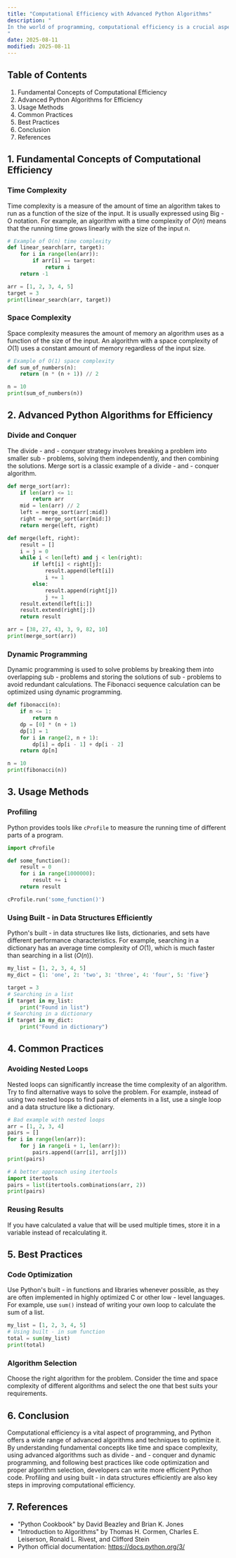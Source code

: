 ```yaml
---
title: "Computational Efficiency with Advanced Python Algorithms"
description: "
In the world of programming, computational efficiency is a crucial aspect, especially when dealing with large datasets or complex algorithms. Python, a versatile and widely - used programming language, offers a plethora of advanced algorithms and techniques to optimize computational processes. This blog will delve into the fundamental concepts of computational efficiency in the context of advanced Python algorithms, explore their usage methods, common practices, and best practices.
"
date: 2025-08-11
modified: 2025-08-11
---
```


## Table of Contents
1. Fundamental Concepts of Computational Efficiency
2. Advanced Python Algorithms for Efficiency
3. Usage Methods
4. Common Practices
5. Best Practices
6. Conclusion
7. References

## 1. Fundamental Concepts of Computational Efficiency

### Time Complexity
Time complexity is a measure of the amount of time an algorithm takes to run as a function of the size of the input. It is usually expressed using Big - O notation. For example, an algorithm with a time complexity of $O(n)$ means that the running time grows linearly with the size of the input $n$. 

```python
# Example of O(n) time complexity
def linear_search(arr, target):
    for i in range(len(arr)):
        if arr[i] == target:
            return i
    return -1

arr = [1, 2, 3, 4, 5]
target = 3
print(linear_search(arr, target))
```

### Space Complexity
Space complexity measures the amount of memory an algorithm uses as a function of the size of the input. An algorithm with a space complexity of $O(1)$ uses a constant amount of memory regardless of the input size.

```python
# Example of O(1) space complexity
def sum_of_numbers(n):
    return (n * (n + 1)) // 2

n = 10
print(sum_of_numbers(n))
```


## 2. Advanced Python Algorithms for Efficiency

### Divide and Conquer
The divide - and - conquer strategy involves breaking a problem into smaller sub - problems, solving them independently, and then combining the solutions. Merge sort is a classic example of a divide - and - conquer algorithm.

```python
def merge_sort(arr):
    if len(arr) <= 1:
        return arr
    mid = len(arr) // 2
    left = merge_sort(arr[:mid])
    right = merge_sort(arr[mid:])
    return merge(left, right)

def merge(left, right):
    result = []
    i = j = 0
    while i < len(left) and j < len(right):
        if left[i] < right[j]:
            result.append(left[i])
            i += 1
        else:
            result.append(right[j])
            j += 1
    result.extend(left[i:])
    result.extend(right[j:])
    return result

arr = [38, 27, 43, 3, 9, 82, 10]
print(merge_sort(arr))
```

### Dynamic Programming
Dynamic programming is used to solve problems by breaking them into overlapping sub - problems and storing the solutions of sub - problems to avoid redundant calculations. The Fibonacci sequence calculation can be optimized using dynamic programming.

```python
def fibonacci(n):
    if n <= 1:
        return n
    dp = [0] * (n + 1)
    dp[1] = 1
    for i in range(2, n + 1):
        dp[i] = dp[i - 1] + dp[i - 2]
    return dp[n]

n = 10
print(fibonacci(n))
```


## 3. Usage Methods

### Profiling
Python provides tools like `cProfile` to measure the running time of different parts of a program.

```python
import cProfile

def some_function():
    result = 0
    for i in range(1000000):
        result += i
    return result

cProfile.run('some_function()')
```

### Using Built - in Data Structures Efficiently
Python's built - in data structures like lists, dictionaries, and sets have different performance characteristics. For example, searching in a dictionary has an average time complexity of $O(1)$, which is much faster than searching in a list ($O(n)$).

```python
my_list = [1, 2, 3, 4, 5]
my_dict = {1: 'one', 2: 'two', 3: 'three', 4: 'four', 5: 'five'}

target = 3
# Searching in a list
if target in my_list:
    print("Found in list")
# Searching in a dictionary
if target in my_dict:
    print("Found in dictionary")
```


## 4. Common Practices

### Avoiding Nested Loops
Nested loops can significantly increase the time complexity of an algorithm. Try to find alternative ways to solve the problem. For example, instead of using two nested loops to find pairs of elements in a list, use a single loop and a data structure like a dictionary.

```python
# Bad example with nested loops
arr = [1, 2, 3, 4]
pairs = []
for i in range(len(arr)):
    for j in range(i + 1, len(arr)):
        pairs.append((arr[i], arr[j]))
print(pairs)

# A better approach using itertools
import itertools
pairs = list(itertools.combinations(arr, 2))
print(pairs)
```

### Reusing Results
If you have calculated a value that will be used multiple times, store it in a variable instead of recalculating it.


## 5. Best Practices

### Code Optimization
Use Python's built - in functions and libraries whenever possible, as they are often implemented in highly optimized C or other low - level languages. For example, use `sum()` instead of writing your own loop to calculate the sum of a list.

```python
my_list = [1, 2, 3, 4, 5]
# Using built - in sum function
total = sum(my_list)
print(total)
```

### Algorithm Selection
Choose the right algorithm for the problem. Consider the time and space complexity of different algorithms and select the one that best suits your requirements.


## 6. Conclusion
Computational efficiency is a vital aspect of programming, and Python offers a wide range of advanced algorithms and techniques to optimize it. By understanding fundamental concepts like time and space complexity, using advanced algorithms such as divide - and - conquer and dynamic programming, and following best practices like code optimization and proper algorithm selection, developers can write more efficient Python code. Profiling and using built - in data structures efficiently are also key steps in improving computational efficiency.

## 7. References
- "Python Cookbook" by David Beazley and Brian K. Jones
- "Introduction to Algorithms" by Thomas H. Cormen, Charles E. Leiserson, Ronald L. Rivest, and Clifford Stein
- Python official documentation: https://docs.python.org/3/ 